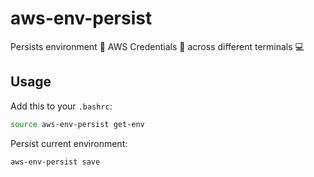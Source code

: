 # aws-env-persist

Persists environment 💾  AWS Credentials 🔐 across different terminals 💻

## Usage

Add this to your `.bashrc`:

```sh
source aws-env-persist get-env
```

Persist current environment:

```sh
aws-env-persist save
```

